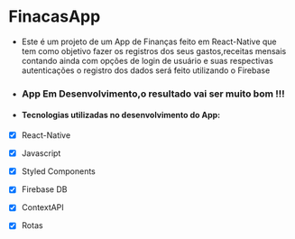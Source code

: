 # FinacasApp
- Este  é  um  projeto de um App de Finanças feito em React-Native que tem como objetivo fazer os registros dos seus gastos,receitas mensais contando ainda com  opções de login de  usuário e suas respectivas autenticações 
o registro dos  dados será feito utilizando o Firebase 

- ###   App Em Desenvolvimento,o resultado vai ser muito bom !!!

- #### Tecnologias  utilizadas no desenvolvimento do App:

- [x] React-Native
- [x] Javascript
- [x] Styled Components
- [x] Firebase DB
- [x] ContextAPI
- [x] Rotas


